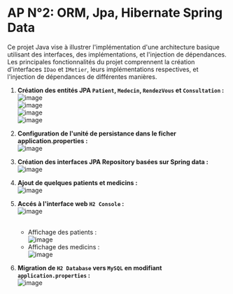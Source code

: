# AP N°2: ORM, Jpa, Hibernate Spring Data

Ce projet Java vise à illustrer l'implémentation d'une architecture basique utilisant des interfaces, des implémentations, et l'injection de dépendances. Les principales fonctionnalités du projet comprennent la création d'interfaces `IDao` et `IMetier`, leurs implémentations respectives, et l'injection de dépendances de différentes manières.<br>

1. **Création des entités JPA `Patient`, `Medecin`, `RendezVous` et `Consultation` :** <br>
  ![image](https://github.com/otari2002/JEE_AP2/assets/53525728/cb372dd6-dfcd-4613-a1fb-75466982c949)<br>
  ![image](https://github.com/otari2002/JEE_AP2/assets/53525728/6ad12a94-925e-4cb0-9e16-42643bbfe49f)<br>
  ![image](https://github.com/otari2002/JEE_AP2/assets/53525728/fc959d3e-30f3-4946-be9f-901b46dfff71)<br>
  ![image](https://github.com/otari2002/JEE_AP2/assets/53525728/592d9354-7bd5-4162-a36d-02d52575a634)<br>

2. **Configuration de l'unité de persistance dans le ficher application.properties  :**<br>
 ![image](https://github.com/otari2002/JEE_AP2/assets/53525728/522c4d99-8b6e-4035-b1a3-c21cd65f0f27)<br>

3. **Création des interfaces JPA Repository basées sur Spring data :**<br>
 ![image](https://github.com/otari2002/JEE_AP2/assets/53525728/5bc5b4d0-deeb-4dab-828f-4f71d18ea93a)<br>

5. **Ajout de quelques patients et medicins :**<br>
  ![image](https://github.com/otari2002/JEE_AP2/assets/53525728/cd6aa208-2235-4712-ac84-22d4e7d03e63)<br>

6. **Accés à l'interface web `H2 Console` :**<br>
   ![image](https://github.com/otari2002/JEE_AP2/assets/53525728/9eaa6aa4-8a4d-435a-b156-8d1dcc21d5e4)<br>
   <br>
   - Affichage des patients :<br>
   ![image](https://github.com/otari2002/JEE_AP2/assets/53525728/9a614ad7-8008-4188-a3e7-da70eea7f43f)<br>
   - Affichage des medicins : <br>
   ![image](https://github.com/otari2002/JEE_AP2/assets/53525728/032f5418-7845-4306-9d27-c36b091edd8e)<br>

7. **Migration de `H2 Database` vers `MySQL` en modifiant `application.properties` :**<br>
  ![image](https://github.com/otari2002/JEE_AP2/assets/53525728/5ef348c6-18e8-4eb9-9a87-d07b87b54681)<br>
